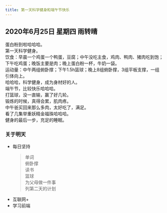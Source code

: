 ```yaml
---
title: 第一天科学健身和端午节快乐
---
```

## 2020年6月25日 星期四 雨转晴
蛋白粉到啦哈哈哈。  
第一天科学健身。  
饮食：早晨一个鸡蛋一个鸭蛋，豆腐；中午没吃主食，鸡肉、鸭肉、猪肉吃到饱；下午吃鸡蛋；晚饭主要是肉；晚上蛋白粉一杯，牛奶一袋。  
运动量：中午两组俯卧撑；下午1.5h篮球；晚上8组俯卧撑，3组平板支撑，一组引体向上。  
哈哈哈，科学健身，成为身材好的人。  
端午节，比较快乐哈哈哈。  
打篮球，没一直输，赢了好几轮。  
锻炼的时候，真得会累，肌肉疼。  
中午爸买回来那么多肉，太好吃了，满足。  
看了几集举重妖精金福珠哈哈哈。  
健身的最后一步，充足的睡眠。  
### 关于明天
* 每日坚持
	> 单词  
	> 俯卧撑  
	> 读书  
	> 篮球  
	> 为父母做一件事  
	> 列第二天的计划  
* 互联网+  
* 学习前端  